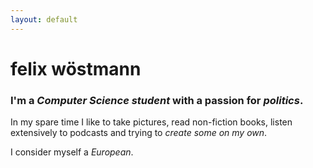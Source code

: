 ```yaml
---
layout: default
---
```


# felix wöstmann

### I'm a _Computer Science student_ with a passion for _politics_.



  In my spare time I like to take pictures, read non-fiction books, listen extensively to podcasts and trying to _create some on my own_.

  I consider myself a _European_.
